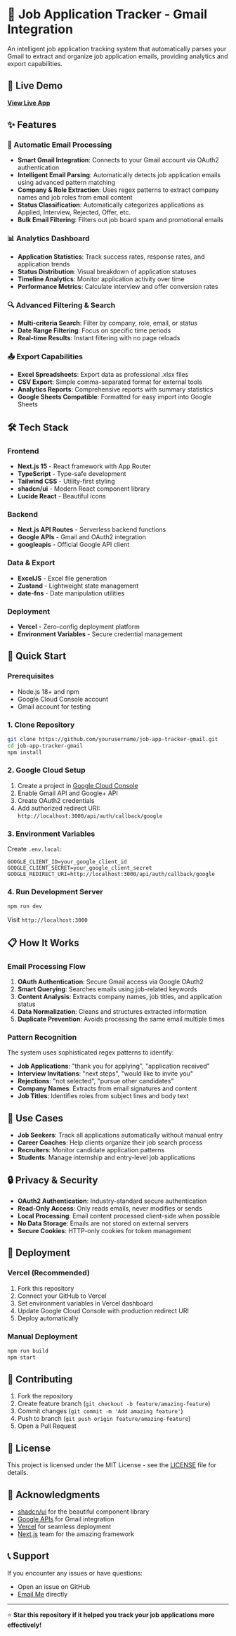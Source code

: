 # 📧 Job Application Tracker - Gmail Integration

An intelligent job application tracking system that automatically parses your Gmail to extract and organize job application emails, providing analytics and export capabilities.

## 🚀 Live Demo

[**View Live App**](https://job-app-tracker-gmail.vercel.app)

## ✨ Features

### 🤖 Automatic Email Processing
- **Smart Gmail Integration**: Connects to your Gmail account via OAuth2 authentication
- **Intelligent Email Parsing**: Automatically detects job application emails using advanced pattern matching
- **Company & Role Extraction**: Uses regex patterns to extract company names and job roles from email content
- **Status Classification**: Automatically categorizes applications as Applied, Interview, Rejected, Offer, etc.
- **Bulk Email Filtering**: Filters out job board spam and promotional emails

### 📊 Analytics Dashboard
- **Application Statistics**: Track success rates, response rates, and application trends
- **Status Distribution**: Visual breakdown of application statuses
- **Timeline Analytics**: Monitor application activity over time
- **Performance Metrics**: Calculate interview and offer conversion rates

### 🔍 Advanced Filtering & Search
- **Multi-criteria Search**: Filter by company, role, email, or status
- **Date Range Filtering**: Focus on specific time periods
- **Real-time Results**: Instant filtering with no page reloads

### 📤 Export Capabilities
- **Excel Spreadsheets**: Export data as professional .xlsx files
- **CSV Export**: Simple comma-separated format for external tools
- **Analytics Reports**: Comprehensive reports with summary statistics
- **Google Sheets Compatible**: Formatted for easy import into Google Sheets

## 🛠️ Tech Stack

### Frontend
- **Next.js 15** - React framework with App Router
- **TypeScript** - Type-safe development
- **Tailwind CSS** - Utility-first styling
- **shadcn/ui** - Modern React component library
- **Lucide React** - Beautiful icons

### Backend
- **Next.js API Routes** - Serverless backend functions
- **Google APIs** - Gmail and OAuth2 integration
- **googleapis** - Official Google API client

### Data & Export
- **ExcelJS** - Excel file generation
- **Zustand** - Lightweight state management
- **date-fns** - Date manipulation utilities

### Deployment
- **Vercel** - Zero-config deployment platform
- **Environment Variables** - Secure credential management

## 🚀 Quick Start

### Prerequisites
- Node.js 18+ and npm
- Google Cloud Console account
- Gmail account for testing

### 1. Clone Repository
```bash
git clone https://github.com/yourusername/job-app-tracker-gmail.git
cd job-app-tracker-gmail
npm install
```

### 2. Google Cloud Setup
1. Create a project in [Google Cloud Console](https://console.cloud.google.com/)
2. Enable Gmail API and Google+ API
3. Create OAuth2 credentials
4. Add authorized redirect URI: `http://localhost:3000/api/auth/callback/google`

### 3. Environment Variables
Create `.env.local`:
```env
GOOGLE_CLIENT_ID=your_google_client_id
GOOGLE_CLIENT_SECRET=your_google_client_secret
GOOGLE_REDIRECT_URI=http://localhost:3000/api/auth/callback/google
```

### 4. Run Development Server
```bash
npm run dev
```
Visit `http://localhost:3000`

## 📋 How It Works

### Email Processing Flow
1. **OAuth Authentication**: Secure Gmail access via Google OAuth2
2. **Smart Querying**: Searches emails using job-related keywords
3. **Content Analysis**: Extracts company names, job titles, and application status
4. **Data Normalization**: Cleans and structures extracted information
5. **Duplicate Prevention**: Avoids processing the same email multiple times

### Pattern Recognition
The system uses sophisticated regex patterns to identify:
- **Job Applications**: "thank you for applying", "application received"
- **Interview Invitations**: "next steps", "would like to invite you"
- **Rejections**: "not selected", "pursue other candidates"
- **Company Names**: Extracts from email signatures and content
- **Job Titles**: Identifies roles from subject lines and body text

## 🎯 Use Cases

- **Job Seekers**: Track all applications automatically without manual entry
- **Career Coaches**: Help clients organize their job search process
- **Recruiters**: Monitor candidate application patterns
- **Students**: Manage internship and entry-level job applications

## 🔒 Privacy & Security

- **OAuth2 Authentication**: Industry-standard secure authentication
- **Read-Only Access**: Only reads emails, never modifies or sends
- **Local Processing**: Email content processed client-side when possible
- **No Data Storage**: Emails are not stored on external servers
- **Secure Cookies**: HTTP-only cookies for token management

## 🚀 Deployment

### Vercel (Recommended)
1. Fork this repository
2. Connect your GitHub to Vercel
3. Set environment variables in Vercel dashboard
4. Update Google Cloud Console with production redirect URI
5. Deploy automatically

### Manual Deployment
```bash
npm run build
npm start
```

## 🤝 Contributing

1. Fork the repository
2. Create feature branch (`git checkout -b feature/amazing-feature`)
3. Commit changes (`git commit -m 'Add amazing feature'`)
4. Push to branch (`git push origin feature/amazing-feature`)
5. Open a Pull Request

## 📄 License

This project is licensed under the MIT License - see the [LICENSE](LICENSE) file for details.

## 🙏 Acknowledgments

- [shadcn/ui](https://ui.shadcn.com/) for the beautiful component library
- [Google APIs](https://developers.google.com/gmail/api) for Gmail integration
- [Vercel](https://vercel.com) for seamless deployment
- [Next.js](https://nextjs.org) team for the amazing framework

## 📞 Support

If you encounter any issues or have questions:
- Open an issue on GitHub
- [Email Me](oluwatomiwajinadu@gmail.com) directly

---

⭐ **Star this repository if it helped you track your job applications more effectively!**
